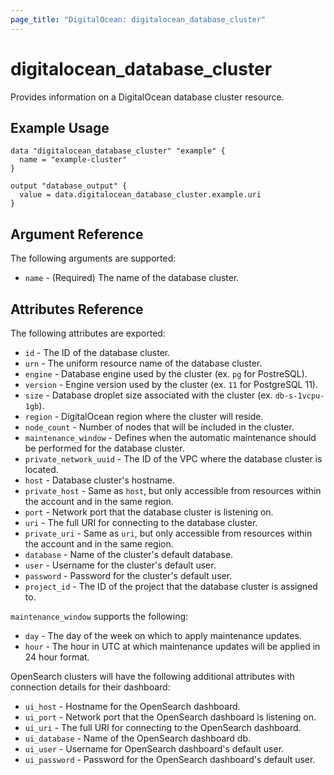 ```yaml
---
page_title: "DigitalOcean: digitalocean_database_cluster"
---
```


# digitalocean\_database\_cluster

Provides information on a DigitalOcean database cluster resource.

## Example Usage

```hcl
data "digitalocean_database_cluster" "example" {
  name = "example-cluster"
}

output "database_output" {
  value = data.digitalocean_database_cluster.example.uri
}
```

## Argument Reference

The following arguments are supported:

* `name` - (Required) The name of the database cluster.

## Attributes Reference

The following attributes are exported:

* `id` - The ID of the database cluster.
* `urn` - The uniform resource name of the database cluster.
* `engine` - Database engine used by the cluster (ex. `pg` for PostreSQL).
* `version` - Engine version used by the cluster (ex. `11` for PostgreSQL 11).
* `size` - Database droplet size associated with the cluster (ex. `db-s-1vcpu-1gb`).
* `region` - DigitalOcean region where the cluster will reside.
* `node_count` - Number of nodes that will be included in the cluster.
* `maintenance_window` - Defines when the automatic maintenance should be performed for the database cluster.
* `private_network_uuid` - The ID of the VPC where the database cluster is located.
* `host` - Database cluster's hostname.
* `private_host` - Same as `host`, but only accessible from resources within the account and in the same region.
* `port` - Network port that the database cluster is listening on.
* `uri` - The full URI for connecting to the database cluster.
* `private_uri` - Same as `uri`, but only accessible from resources within the account and in the same region.
* `database` - Name of the cluster's default database.
* `user` - Username for the cluster's default user.
* `password` - Password for the cluster's default user.
* `project_id` - The ID of the project that the database cluster is assigned to.

`maintenance_window` supports the following:

* `day` - The day of the week on which to apply maintenance updates.
* `hour` - The hour in UTC at which maintenance updates will be applied in 24 hour format.

OpenSearch clusters will have the following additional attributes with connection
details for their dashboard:

* `ui_host` - Hostname for the OpenSearch dashboard.
* `ui_port` - Network port that the OpenSearch dashboard is listening on.
* `ui_uri` - The full URI for connecting to the OpenSearch dashboard.
* `ui_database` - Name of the OpenSearch dashboard db.
* `ui_user` - Username for OpenSearch dashboard's default user.
* `ui_password` - Password for the OpenSearch dashboard's default user.
